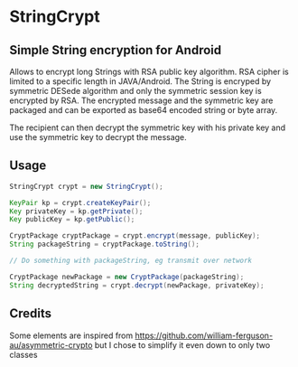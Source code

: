 # StringCrypt
## Simple String encryption for Android

Allows to encrypt long Strings with RSA public key algorithm. RSA cipher is limited to a specific
length in JAVA/Android. The String is encryped by symmetric DESede algorithm and only the symmetric
session key is encrypted by RSA. The encrypted message and the symmetric key are packaged and can
be exported as base64 encoded string or byte array.

The recipient can then decrypt the symmetric key with his private key and use the symmetric key to
decrypt the message.

## Usage
```java
StringCrypt crypt = new StringCrypt();

KeyPair kp = crypt.createKeyPair();
Key privateKey = kp.getPrivate();
Key publicKey = kp.getPublic();

CryptPackage cryptPackage = crypt.encrypt(message, publicKey);
String packageString = cryptPackage.toString();

// Do something with packageString, eg transmit over network

CryptPackage newPackage = new CryptPackage(packageString);
String decryptedString = crypt.decrypt(newPackage, privateKey);
```

## Credits
Some elements are inspired from https://github.com/william-ferguson-au/asymmetric-crypto but I
chose to simplify it even down to only two classes
